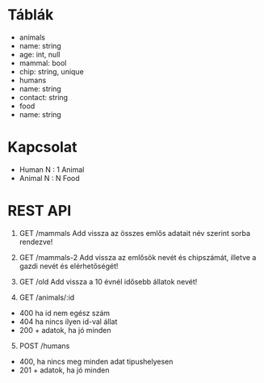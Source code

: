 # Táblák

- animals
 - name: string
 - age: int, null
 - mammal: bool
 - chip: string, unique
- humans
 - name: string
 - contact: string
- food
 - name: string

# Kapcsolat

- Human N : 1 Animal
- Animal N : N Food

# REST API

1. GET /mammals
Add vissza az összes emlős adatait név szerint sorba rendezve!

2. GET /mammals-2
Add vissza az emlősök nevét és chipszámát, illetve a gazdi nevét és elérhetőségét!

3. GET /old
Add vissza a 10 évnél idősebb állatok nevét!

4. GET /animals/:id
- 400 ha id nem egész szám
- 404 ha nincs ilyen id-val állat
- 200 + adatok, ha jó minden

5. POST /humans
- 400, ha nincs meg minden adat tipushelyesen
- 201 + adatok, ha jó minden
